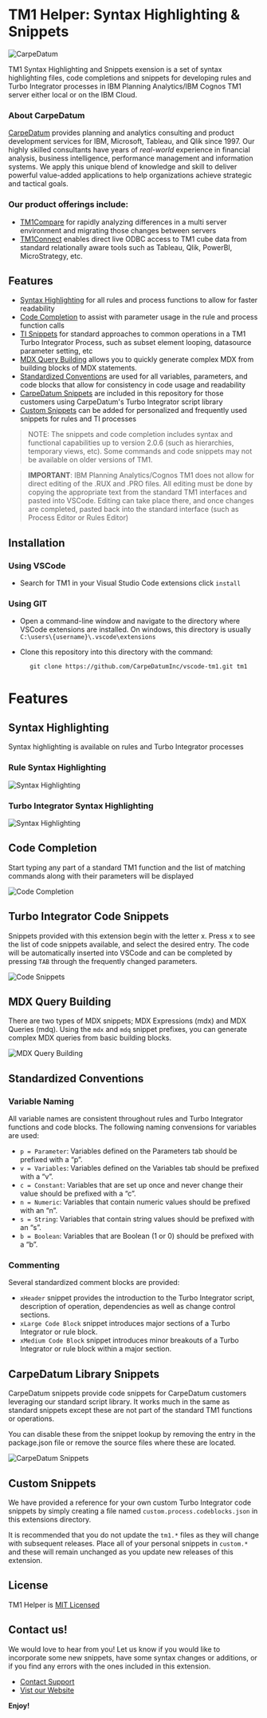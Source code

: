 # TM1 Helper: Syntax Highlighting & Snippets

![CarpeDatum](about/images/logo.jpg)

TM1 Syntax Highlighting and Snippets exension is a set of syntax highlighting files, code completions and snippets for developing rules and Turbo Integrator processes in IBM Planning Analytics/IBM Cognos TM1 server either local or on the IBM Cloud.


### About CarpeDatum
[CarpeDatum](https://www.CarpeDatumInc.com) provides planning and analytics consulting and product development services for IBM, Microsoft, Tableau, and Qlik since 1997.   Our highly skilled consultants have years of *real-world* experience in financial analysis, business intelligence, performance management and information systems.  We apply this unique blend of knowledge and skill to deliver powerful value-added applications to help organizations achieve strategic and tactical goals. 

### Our product offerings include:
* [TM1Compare](http://www.TM1Compare.com) for rapidly analyzing differences in a multi server environment and migrating those changes between servers
* [TM1Connect](http://www.TM1Connect.com) enables direct live ODBC access to TM1 cube data from standard relationally aware tools such as Tableau, Qlik, PowerBI, MicroStrategy, etc.


## Features

* [Syntax Highlighting](#syntax-highlighting) for all rules and process functions to allow for faster readability
* [Code Completion](#code-completion) to assist with parameter usage in the rule and process function calls
* [TI Snippets](#code-snippets) for standard approaches to common operations in a TM1 Turbo Integrator Process, such as subset element looping, datasource parameter setting, etc
* [MDX Query Building](#mdx-query-building) allows you to quickly generate complex MDX from building blocks of MDX statements.
* [Standardized Conventions](#standardized-conventions) are used for all variables, parameters, and code blocks that allow for consistency in code usage and readability
* [CarpeDatum Snippets](#cdc-snippets) are included in this repository for those customers using CarpeDatum's Turbo Integrator script library
* [Custom Snippets](#custom-snippets) can be added for personalized and frequently used snippets for rules and TI processes

>NOTE: The snippets and code completion includes syntax and functional capabilities up to version 2.0.6 (such as hierarchies, temporary views, etc).  Some commands and code snippets may not be available on older versions of TM1.

>**IMPORTANT**: IBM Planning Analytics/Cognos TM1 does not allow for direct editing of the .RUX and .PRO files.   All editing must be done by copying the appropriate text from the standard TM1 interfaces and pasted into VSCode.   Editing can take place there, and once changes are completed, pasted back into the standard interface (such as Process Editor or Rules Editor)


## Installation

### Using VSCode

* Search for TM1 in your Visual Studio Code extensions click `install`

### Using GIT

* Open a command-line window and navigate to the directory where VSCode extensions are installed.   On windows, this directory is usually `C:\users\{username}\.vscode\extensions`

* Clone this repository into this directory with the command:
```
      git clone https://github.com/CarpeDatumInc/vscode-tm1.git tm1
```

# Features

## <a name="syntax-highlighting" id="syntax-highlighting">Syntax Highlighting</a>

Syntax highlighting is available on rules and Turbo Integrator processes

### Rule Syntax Highlighting
![Syntax Highlighting](about/images/syntax-highlighting-rule.png)


### Turbo Integrator Syntax Highlighting
![Syntax Highlighting](about/images/syntax-highlighting-process.png)


## <a name="code-completion" id="code-completion">Code Completion</a>

Start typing any part of a standard TM1 function and the list of matching commands along with their parameters will be displayed

![Code Completion](about/images/code-completion.gif)



## <a name="code-snippets" id="code-snippets">Turbo Integrator Code Snippets</a>

Snippets provided with this extension begin with the letter x.   Press x to see the list of code snippets available, and select the desired entry.   The code will be automatically inserted into VSCode and can be completed by pressing `TAB` through the frequently changed parameters.

![Code Snippets](about/images/code-snippets.gif)


## <a name="mdx-query-building" id="mdx-query-building">MDX Query Building</a>

There are two types of MDX snippets; MDX Expressions (mdx) and MDX Queries (mdq).   Using the `mdx` and `mdq` snippet prefixes, you can generate complex MDX queries from basic building blocks.

![MDX Query Building](about/images/mdx-query-building.gif)


## <a name="standardized-conventions" id="standardized-conventions">Standardized Conventions</a>

### Variable Naming
All variable names are consistent throughout rules and Turbo Integrator functions and code blocks.   The following naming convensions for variables are used: 

* `p = Parameter`: Variables defined on the Parameters tab should be prefixed with a “p”.
* `v = Variables`: Variables defined on the Variables tab should be prefixed with a “v”.
* `c = Constant`: Variables that are set up once and never change their value should be prefixed with a “c”.
* `n = Numeric`: Variables that contain numeric values should be prefixed with an “n”.
* `s = String`: Variables that contain string values should be prefixed with an “s”.
* `b = Boolean`: Variables that are Boolean (1 or 0) should be prefixed with a “b”.

### Commenting

Several standardized comment blocks are provided:

* `xHeader` snippet provides the introduction to the Turbo Integrator script, description of operation, dependencies as well as change control sections.
* `xLarge Code Block` snippet introduces major sections of a Turbo Integrator or rule block.
* `xMedium Code Block` snippet introduces minor breakouts of a Turbo Integrator or rule block within a major section.


## <a id="cdc-snippets">CarpeDatum Library Snippets</a>

CarpeDatum snippets provide code snippets for CarpeDatum customers leveraging our standard script library.   It works much in the same as standard snippets except these are not part of the standard TM1 functions or operations.

You can disable these from the snippet lookup by removing the entry in the package.json file or remove the source files where these are located.

![CarpeDatum Snippets](about/images/carpedatum-snippet-config.png)


## <a id="custom-snippets">Custom Snippets</a>

We have provided a reference for your own custom Turbo Integrator code snippets by simply creating a file named `custom.process.codeblocks.json` in this extensions directory.    

It is recommended that you do not update the `tm1.*` files as they will change with subsequent releases.   Place all of your personal snippets in `custom.*` and these will remain unchanged as you update new releases of this extension.

## License

TM1 Helper is [MIT Licensed](LICENSE.md)

## Contact us!
We would love to hear from you!   Let us know if you would like to incorporate some new snippets, have some syntax changes or additions, or if you find any errors with the ones included in this extension.

* [Contact Support](mailto:support@CarpeDatumInc.com)
* [Vist our Website](https://www.CarpeDatumInc.com)

**Enjoy!**
